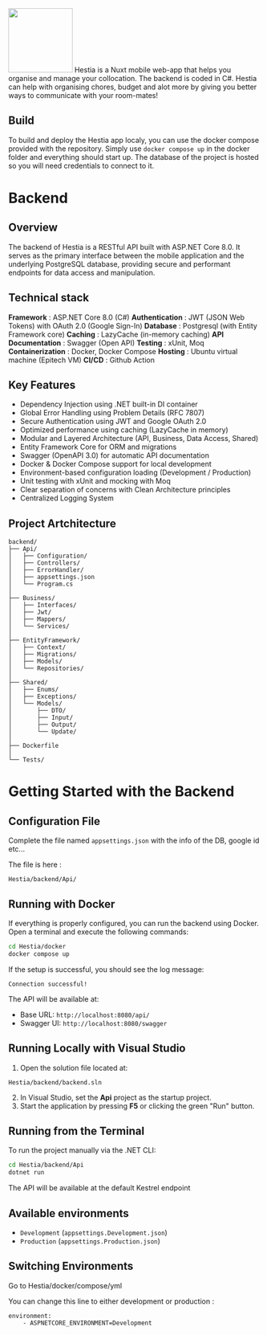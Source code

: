<img src="/frontend/public/logo-hestia.png" width="128"/>
Hestia is a Nuxt mobile web-app that helps you organise and manage your collocation.
The backend is coded in C#.
Hestia can help with organising chores, budget and alot more by giving you better ways to communicate with your room-mates!

## Build
To build and deploy the Hestia app localy, you can use the docker compose provided with the repository. Simply use `docker compose up` in the docker folder and everything should start up.
The database of the project is hosted so you will need credentials to connect to it.

# Backend

## Overview

The backend of Hestia is a RESTful API built with ASP.NET Core 8.0. It serves as the primary interface between the mobile application and the underlying PostgreSQL database, providing secure and performant endpoints for data access and manipulation.

## Technical stack

**Framework** : ASP.NET Core 8.0 (C#)
**Authentication** : JWT (JSON Web Tokens) with OAuth 2.0 (Google Sign-In)
**Database** : Postgresql (with Entity Framework core)
**Caching** : LazyCache (in-memory caching)
**API Documentation** : Swagger (Open API)
**Testing** : xUnit, Moq
**Containerization** : Docker, Docker Compose
**Hosting** : Ubuntu virtual machine (Epitech VM)
**CI/CD** : Github Action

## Key Features

- Dependency Injection using .NET built-in DI container
- Global Error Handling using Problem Details (RFC 7807)
- Secure Authentication using JWT and Google OAuth 2.0
- Optimized performance using caching (LazyCache in memory)
- Modular and Layered Architecture (API, Business, Data Access, Shared)
- Entity Framework Core for ORM and migrations
- Swagger (OpenAPI 3.0) for automatic API documentation
- Docker & Docker Compose support for local development
- Environment-based configuration loading (Development / Production)
- Unit testing with xUnit and mocking with Moq
- Clear separation of concerns with Clean Architecture principles
- Centralized Logging System

## Project Artchitecture

```
backend/
├── Api/
│   ├── Configuration/
│   ├── Controllers/
│   ├── ErrorHandler/
│   ├── appsettings.json
│   └── Program.cs
│
├── Business/
│   ├── Interfaces/
│   ├── Jwt/
│   ├── Mappers/
│   └── Services/
│
├── EntityFramework/
│   ├── Context/
│   ├── Migrations/
│   ├── Models/
│   └── Repositories/
│
├── Shared/
│   ├── Enums/
│   ├── Exceptions/
│   └── Models/
│       ├── DTO/
│       ├── Input/
│       ├── Output/
│       └── Update/
│
├── Dockerfile
│
└── Tests/
```

# Getting Started with the Backend

## Configuration File

Complete the file named `appsettings.json` with the info of the DB, google id etc...

The file is here :
```
Hestia/backend/Api/
```

## Running with Docker

If everything is properly configured, you can run the backend using Docker. Open a terminal and execute the following commands:

```bash
cd Hestia/docker
docker compose up
```

If the setup is successful, you should see the log message:

```
Connection successful!
```

The API will be available at:

- Base URL: `http://localhost:8080/api/`
- Swagger UI: `http://localhost:8080/swagger`

## Running Locally with Visual Studio

1. Open the solution file located at:

```
Hestia/backend/backend.sln
```

2. In Visual Studio, set the **Api** project as the startup project.
3. Start the application by pressing **F5** or clicking the green "Run" button.

## Running from the Terminal

To run the project manually via the .NET CLI:

```bash
cd Hestia/backend/Api
dotnet run
```

The API will be available at the default Kestrel endpoint

## Available environments

- `Development` (`appsettings.Development.json`)
- `Production` (`appsettings.Production.json`)

## Switching Environments

Go to Hestia/docker/compose/yml

You can change this line to either development or production :

```
environment:
    - ASPNETCORE_ENVIRONMENT=Development
```